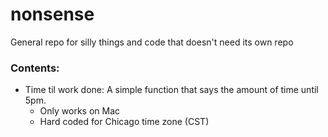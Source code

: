# nonsense

General repo for silly things and code that doesn't need its own repo

### Contents:
- Time til work done: A simple function that says the amount of time until 5pm.
	- Only works on Mac
	- Hard coded for Chicago time zone (CST)